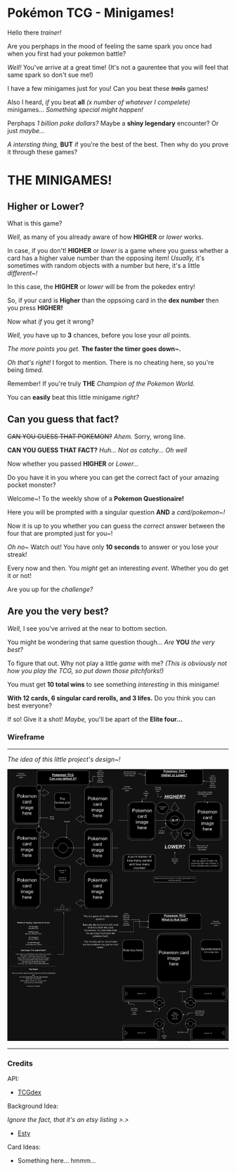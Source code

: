 # Pokémon TCG - Minigames!

Hello there *trainer!*

Are you perphaps in the mood of feeling the same spark you once had when you first had your pokemon battle?

*Well!* You've arrive at a great time!
(It's not a gaurentee that you will feel that same spark so don't sue me!)

I have a few minigames just for you! Can you beat these ~~*trails*~~ games!

Also I heard, *if* you beat **all** *(x number of whatever I compelete)* minigames...
*Something special might happen!*

Perphaps *1 billion poke dollars?*
Maybe a **shiny legendary** encounter?
Or just *maybe...*

*A intersting thing,* **BUT** if you're the best of the best.
Then why do you prove it through these games?

# THE MINIGAMES! 

## Higher or Lower?

What is this game?

*Well,* as many of you already aware of how **HIGHER** or *lower* works.

In case, if you don't!
**HIGHER** or *lower* is a game where you guess whether a card has a higher value number than the opposing item!
*Usually,* it's sometimes with random objects with a number but here, it's a little *different~!*

In this case, the **HIGHER** or *lower* will be from the pokedex entry!

So, if your card is **Higher** than the oppsoing card in the **dex number** then you press **HIGHER!**

Now what *if* you get it wrong?

*Well,* you have up to **3** chances, before you lose your *all* points.

*The more points you get.*
**The faster the timer goes down~.**

*Oh that's right!*
I forgot to mention. There is no cheating here, so you're being *timed.*

Remember! If you're truly **THE** *Champion of the Pokemon World.*

You can **easily** beat this little minigame *right?* 

## Can you guess that fact?

~~CAN YOU GUESS THAT POKEMON?~~
*Ahem.* Sorry, wrong line.

**CAN YOU GUESS THAT FACT?**
*Huh... Not as catchy... Oh well*

Now whether you passed **HIGHER** or *Lower...*

Do you have it in you where you can get the correct fact of your amazing pocket monster?

Welcome~! To the weekly show of a **Pokemon Questionaire!**

Here you will be prompted with a singular question **AND** a *card/pokemon~!*

Now it is up to you whether you can guess the *correct* answer between the four that are prompted just for you~!

*Oh no~*
Watch out! You have only **10 seconds** to answer or you lose your streak!

Every now and then. You *might* get an interesting *event*.
Whether you do get it or not!

Are you up for the *challenge?*

## Are you the very best?

*Well,* I see you've arrived at the near to bottom section.

You might be wondering that same question though...
*Are* **YOU** *the very best?*

To figure that out. Why not play a little *game* with me?
*(This is obviously not how you play the TCG, so put down those pitchforks!)*

You must get **10 total wins** to see something *interesting* in this minigame!

**With 12 cards, 6 singular card rerolls, and 3 lifes.**
Do you think you can best everyone?

If so! Give it a shot!
*Maybe,* you'll be apart of the **Elite four...**

### Wireframe

---

*The idea of this little project's design~!*

![description of image](Assets-Folder/Wire-Frame-Folder/Project-Wireframe.png)

---

### Credits

API:
- [TCGdex](https://github.com/tcgdex/javascript-sdk)

Background Idea:

*Ignore the fact, that it's an etsy listing >.>*
- [Esty](https://www.etsy.com/listing/399061431/pokemon-tcg-25-x-26-two-player-battle?ref=shop_home_active_1)

Card Ideas:

- Something here... hmmm...